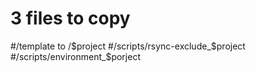 # 3 files to copy
#/template to /$project
#/scripts/rsync-exclude_$project
#/scripts/environment_$porject
